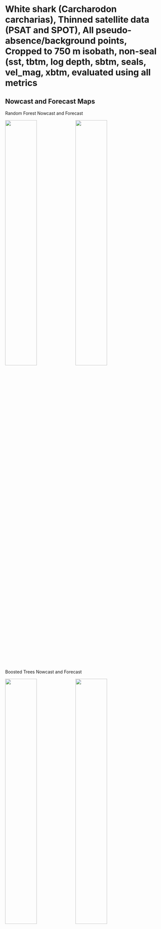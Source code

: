 White shark (Carcharodon carcharias), Thinned satellite data (PSAT and
SPOT), All pseudo-absence/background points, Cropped to 750 m isobath,
non-seal (sst, tbtm, log depth, sbtm, seals, vel_mag, xbtm, evaluated
using all metrics
================

## Nowcast and Forecast Maps

Random Forest Nowcast and Forecast

<img src="../tidy_reports/versions/c11/100600/c11.100600.01_12_rf_compiled_casts.png" width="45%" /><img src="../tidy_reports/versions/c11/100604/c11.100604.01_12_rf_compiled_casts.png" width="45%" />

Boosted Trees Nowcast and Forecast

<img src="../tidy_reports/versions/c11/100600/c11.100600.01_12_bt_compiled_casts.png" width="45%" /><img src="../tidy_reports/versions/c11/100604/c11.100604.01_12_bt_compiled_casts.png" width="45%" />

Maxnet Trees Nowcast and Forecast

<img src="../tidy_reports/versions/c11/100600/c11.100600.01_12_maxent_compiled_casts.png" width="45%" /><img src="../tidy_reports/versions/c11/100604/c11.100604.01_12_maxent_compiled_casts.png" width="45%" />

GAM Nowcast and Forecast

<img src="../tidy_reports/versions/c11/100600/c11.100600.01_12_gam_compiled_casts.png" width="45%" /><img src="../tidy_reports/versions/c11/100604/c11.100604.01_12_gam_compiled_casts.png" width="45%" />

GLM Nowcast and Forecast

<img src="../tidy_reports/versions/c11/100600/c11.100600.01_12_glm_compiled_casts.png" width="45%" /><img src="../tidy_reports/versions/c11/100604/c11.100604.01_12_glm_compiled_casts.png" width="45%" />

## Metrics

| model_type |  accuracy |   roc_auc | boyce_cont | brier_class |   tss_max |
|:-----------|----------:|----------:|-----------:|------------:|----------:|
| rf         | 0.9675889 | 0.9929945 |  0.8306062 |   0.0315119 | 0.9679683 |
| bt         | 0.8197628 | 0.8387121 |  0.9450878 |   0.1323777 | 0.5075976 |
| maxnet     | 0.6411067 | 0.7619866 |  0.9359977 |   0.2256542 | 0.4483415 |
| gam        | 0.7905138 | 0.7676591 |  0.9311707 |   0.1468715 | 0.4120944 |
| glm        | 0.7620553 | 0.7255304 |  0.6686995 |   0.1570495 | 0.4296294 |

Metrics by model type

## Variable Importance

![](/mnt/ecocast/projects/koliveira/subprojects/carcharodon/workflows/tidy_md/versions/m11/10060/m11.10060_tidy_compiled_files/figure-gfm/variable%20importance-1.png)<!-- -->
